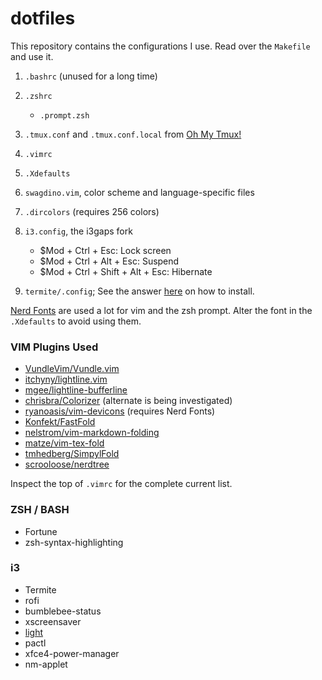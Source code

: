 # dotfiles

This repository contains the configurations I use.
Read over the `Makefile` and use it.

1. `.bashrc` (unused for a long time)
2. `.zshrc`
	+ `.prompt.zsh`
3. `.tmux.conf` and `.tmux.conf.local` from [Oh My Tmux!](https://github.com/gpakosz/.tmux "gpakosz GitHub Repository")
4. `.vimrc`
5. `.Xdefaults`
6. `swagdino.vim`, color scheme and language-specific files
7. `.dircolors` (requires 256 colors)
8. `i3.config`, the i3gaps fork

	+ $Mod + Ctrl + Esc:				Lock screen
	+ $Mod + Ctrl + Alt + Esc:	 		Suspend
	+ $Mod + Ctrl + Shift + Alt + Esc:	Hibernate

9. `termite/.config`; See the answer [here](https://askubuntu.com/questions/739163/how-to-install-termite) on how to install.

[Nerd Fonts](http://nerdfonts.com/) are used a lot for vim and the zsh prompt.
Alter the font in the `.Xdefaults` to avoid using them.


### VIM Plugins Used
+ [VundleVim/Vundle.vim](https://github.com/VundleVim/Vundle.vim)
+ [itchyny/lightline.vim](https://github.com/itchyny/lightline.vim)
+ [mgee/lightline-bufferline](https://github.com/mgee/lightline-bufferline)
+ [chrisbra/Colorizer](https://github.com/chrisbra/Colorizer) (alternate is being investigated)
+ [ryanoasis/vim-devicons](https://github.com/ryanoasis/vim-devicons) (requires Nerd Fonts)
+ [Konfekt/FastFold](https://github.com/Konfekt/FastFold)
+ [nelstrom/vim-markdown-folding](https://github.com/nelstrom/vim-markdown-folding)
+ [matze/vim-tex-fold](https://github.com/matze/vim-tex-fold)
+ [tmhedberg/SimpylFold](https://github.com/tmhedberg/SimpylFold)
+ [scrooloose/nerdtree](https://github.com/scrooloose/nerdtree)

Inspect the top of `.vimrc` for the complete current list.

### ZSH / BASH
+ Fortune
+ zsh-syntax-highlighting

### i3
+ Termite
+ rofi
+ bumblebee-status
+ xscreensaver
+ [light](https://github.com/haikarainen/light)
+ pactl
+ xfce4-power-manager
+ nm-applet

